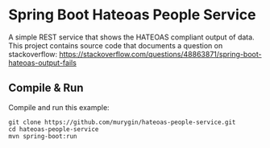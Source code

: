 # Spring Boot Hateoas People Service

A simple REST service that shows the HATEOAS compliant output of data.
This project contains source code that documents a question on stackoverflow:
https://stackoverflow.com/questions/48863871/spring-boot-hateoas-output-fails

## Compile & Run

Compile and run this example:

```
git clone https://github.com/murygin/hateoas-people-service.git
cd hateoas-people-service
mvn spring-boot:run
```


